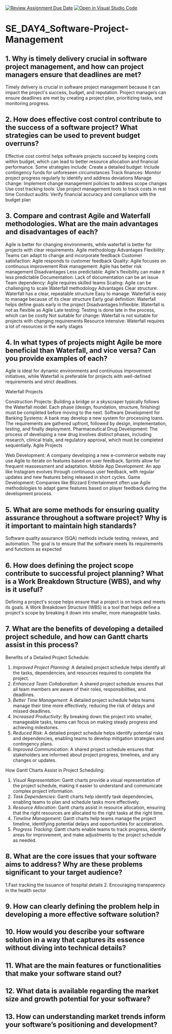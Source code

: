 [![Review Assignment Due Date](https://classroom.github.com/assets/deadline-readme-button-22041afd0340ce965d47ae6ef1cefeee28c7c493a6346c4f15d667ab976d596c.svg)](https://classroom.github.com/a/9pw6JKcu)
[![Open in Visual Studio Code](https://classroom.github.com/assets/open-in-vscode-2e0aaae1b6195c2367325f4f02e2d04e9abb55f0b24a779b69b11b9e10269abc.svg)](https://classroom.github.com/online_ide?assignment_repo_id=18609465&assignment_repo_type=AssignmentRepo)
# SE_DAY4_Software-Project-Management
## 1. Why is timely delivery crucial in software project management, and how can project managers ensure that deadlines are met?
Timely delivery is crucial in software project management because it can impact the project's success, budget, and reputation. Project managers can ensure deadlines are met by creating a project plan, prioritizing tasks, and monitoring progress.
## 2. How does effective cost control contribute to the success of a software project? What strategies can be used to prevent budget overruns?
Effective cost control helps software projects succeed by keeping costs within budget, which can lead to better resource allocation and financial performance.
Some strategies include:
Create a detailed budget: Include contingency funds for unforeseen circumstances 
Track finances: Monitor project progress regularly to identify and address deviations 
Manage change: Implement change management policies to address scope changes 
Use cost tracking tools: Use project management tools to track costs in real time 
Conduct audits: Verify financial accuracy and compliance with the budget plan 
## 3. Compare and contrast Agile and Waterfall methodologies. What are the main advantages and disadvantages of each?
Agile is better for changing environments, while waterfall is better for projects with clear requirements. 
Agile methodology
Advantages
Flexibility: Teams can adapt to change and incorporate feedback 
Customer satisfaction: Agile responds to customer feedback 
Quality: Agile focuses on continuous improvement 
Risk management: Agile has better risk management 
Disadvantages
Less predictable: Agile's flexibility can make it less predictable 
Documentation: Lack of documentation can be an issue 
Team dependency: Agile requires skilled teams 
Scaling: Agile can be challenging to scale 
Waterfall methodology
Advantages
Clear structure: Waterfall has a clear, repeatable structure 
Easy to manage: Waterfall is easy to manage because of its clear structure 
Early goal definition: Waterfall helps define goals early in the project 
Disadvantages
Inflexible: Waterfall is not as flexible as Agile 
Late testing: Testing is done late in the process, which can be costly 
Not suitable for change: Waterfall is not suitable for projects with changing requirements 
Resource intensive: Waterfall requires a lot of resources in the early stages 
## 4. In what types of projects might Agile be more beneficial than Waterfall, and vice versa? Can you provide examples of each?
Agile is ideal for dynamic environments and continuous improvement initiatives, while Waterfall is preferable for projects with well-defined requirements and strict deadlines.

Waterfall Projects

Construction Projects: Building a bridge or a skyscraper typically follows the Waterfall model. Each phase (design, foundation, structure, finishing) must be completed before moving to the next.
Software Development for Banking Systems: A bank may develop a new system for processing loans. The requirements are gathered upfront, followed by design, implementation, testing, and finally deployment.
Pharmaceutical Drug Development: The process of developing a new drug involves distinct phases, including research, clinical trials, and regulatory approval, which must be completed sequentially.
Agile Projects

Web Development: A company developing a new e-commerce website may use Agile to iterate on features based on user feedback. Sprints allow for frequent reassessment and adaptation.
Mobile App Development: An app like Instagram evolves through continuous user feedback, with regular updates and new features being released in short cycles.
Game Development: Companies like Blizzard Entertainment often use Agile methodologies to adapt game features based on player feedback during the development process.
## 5. What are some methods for ensuring quality assurance throughout a software project? Why is it important to maintain high standards?
Software quality assurance (SQA) methods include testing, reviews, and automation. The goal is to ensure that the software meets its requirements and functions as expected
## 6. How does defining the project scope contribute to successful project planning? What is a Work Breakdown Structure (WBS), and why is it useful?
Defining a project's scope helps ensure that a project is on track and meets its goals. A Work Breakdown Structure (WBS) is a tool that helps define a project's scope by breaking it down into smaller, more manageable tasks. 
## 7. What are the benefits of developing a detailed project schedule, and how can Gantt charts assist in this process?
Benefits of a Detailed Project Schedule:
1. *Improved Project Planning*: A detailed project schedule helps identify all the tasks, dependencies, and resources required to complete the project.
2. *Enhanced Team Collaboration*: A shared project schedule ensures that all team members are aware of their roles, responsibilities, and deadlines.
3. *Better Time Management*: A detailed project schedule helps teams manage their time more effectively, reducing the risk of delays and missed deadlines.
4. *Increased Productivity*: By breaking down the project into smaller, manageable tasks, teams can focus on making steady progress and achieving milestones.
5. *Reduced Risk*: A detailed project schedule helps identify potential risks and dependencies, enabling teams to develop mitigation strategies and contingency plans.
6. *Improved Communication*: A shared project schedule ensures that stakeholders are informed about project progress, timelines, and any changes or updates.

How Gantt Charts Assist in Project Scheduling:
1. *Visual Representation*: Gantt charts provide a visual representation of the project schedule, making it easier to understand and communicate complex project information.
2. *Task Dependencies*: Gantt charts help identify task dependencies, enabling teams to plan and schedule tasks more effectively.
3. *Resource Allocation*: Gantt charts assist in resource allocation, ensuring that the right resources are allocated to the right tasks at the right time.
4. *Timeline Management*: Gantt charts help teams manage the project timeline, identifying potential delays and opportunities for acceleration.
5. *Progress Tracking*: Gantt charts enable teams to track progress, identify areas for improvement, and make adjustments to the project schedule as needed.
## 8. What are the core issues that your software aims to address? Why are these problems significant to your target audience?
1.Fast tracking the issuance of hospital details
2. Encouraging transparency in the health sector
## 9. How can clearly defining the problem help in developing a more effective software solution?
## 10. How would you describe your software solution in a way that captures its essence without diving into technical details?
## 11. What are the main features or functionalities that make your software stand out?
## 12. What data is available regarding the market size and growth potential for your software?
## 13. How can understanding market trends inform your software’s positioning and development?

